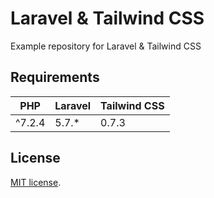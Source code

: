 # Laravel & Tailwind CSS

Example repository for Laravel & Tailwind CSS

## Requirements

| PHP | Laravel | Tailwind CSS |
| ---- | ---- | ---- |
|  ^7.2.4   |  5.7.*  | 0.7.3 |

## License

[MIT license](https://opensource.org/licenses/MIT).
